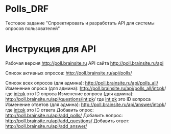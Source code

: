 # Polls_DRF
Тестовое задание "Спроектировать и разработать API для системы опросов пользователей"

# Инструкция для API

Рабочая версия http://poll.brainsite.ru 
API сайта http://poll.brainsite.ru/api 

Список активных опросов:
http://poll.brainsite.ru/api/polls/

Список всех опросов (для админа):
http://poll.brainsite.ru/api/polls_all/
Изменение опроса (для админа):
http://poll.brainsite.ru/api/polls_all/<int:pk>/  где <int:pk> это ID опроса
Изменение вопроса (для админа):
http://poll.brainsite.ru/api/questions/<int:pk>/  где <int:pk> это ID вопроса
Изменение ответов (для админа):
http://poll.brainsite.ru/api/answer/<int:pk>/  где <int:pk> это ID ответа
Добавить опрос:
http://poll.brainsite.ru/api/add_polls/
Добавить вопрос:
http://poll.brainsite.ru/api/add_questions/
Добавить ответ:
http://poll.brainsite.ru/api/add_answer/
